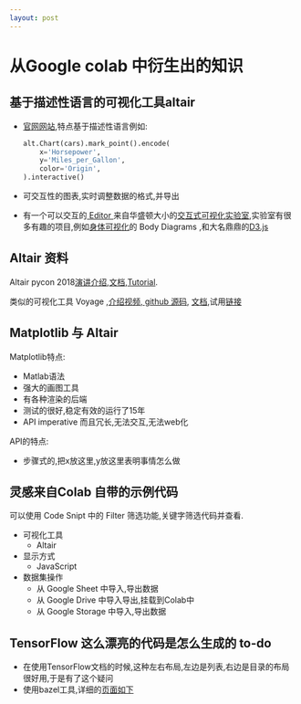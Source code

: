 ```yaml
---
layout: post
---
```


# 从Google colab 中衍生出的知识

## 基于描述性语言的可视化工具altair

* [官网网站](https://altair-viz.github.io/getting_started/overview.html),特点基于描述性语言例如:

  ```python
  alt.Chart(cars).mark_point().encode(
      x='Horsepower',
      y='Miles_per_Gallon',
      color='Origin',
  ).interactive()
  ```

* 可交互性的图表,实时调整数据的格式,并导出

* 有一个可以交互的[ Editor ](https://vega.github.io/) 来自华盛顿大小的[交互式可视化实验室](https://idl.cs.washington.edu/),实验室有很多有趣的项目,例如[身体可视化](https://vimeo.com/channels/uwdata/93181322)的 Body Diagrams ,和大名鼎鼎的[D3.js](https://d3js.org/)

## Altair 资料

Altair pycon 2018[演讲介绍](https://www.youtube.com/watch?v=ms29ZPUKxbU),[文档](https://altair-viz.github.io/),[Tutorial](https://github.com/altair-viz/altair-tutorial).

类似的可视化工具 Voyage ,[介绍视频](https://vimeo.com/199084718),[ github 源码](https://github.com/vega/voyager), [文档](https://data-voyager.gitbook.io/voyager/),试用[链接](http://vega.github.io/voyager/)

## Matplotlib 与 Altair

Matplotlib特点:

* Matlab语法
* 强大的画图工具
* 有各种渲染的后端
* 测试的很好,稳定有效的运行了15年
* API imperative 而且冗长,无法交互,无法web化

API的特点:

* 步骤式的,把x放这里,y放这里表明事情怎么做

## 灵感来自Colab 自带的示例代码

可以使用 Code Snipt 中的 Filter 筛选功能,关键字筛选代码并查看.

* 可视化工具
  * Altair
* 显示方式
  * JavaScript
* 数据集操作
  * 从 Google Sheet 中导入,导出数据
  * 从 Google Drive 中导入导出,挂载到Colab中
  * 从 Google Storage 中导入,导出数据



## TensorFlow 这么漂亮的代码是怎么生成的 to-do

* 在使用TensorFlow文档的时候,这种左右布局,左边是列表,右边是目录的布局很好用,于是有了这个疑问
* 使用bazel工具,详细的[页面如下](https://www.tensorflow.org/community/documentation?hl=zh-cn)